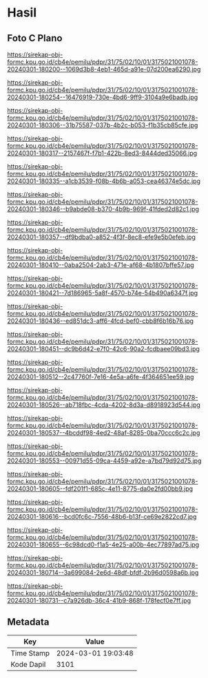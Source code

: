 # Hasil

## Foto C Plano

https://sirekap-obj-formc.kpu.go.id/cb4e/pemilu/pdpr/31/75/02/10/01/3175021001078-20240301-180200--1069d3b8-4eb1-465d-a91e-07d200ea6290.jpg

https://sirekap-obj-formc.kpu.go.id/cb4e/pemilu/pdpr/31/75/02/10/01/3175021001078-20240301-180254--16476919-730e-4bd6-9ff9-3104a9e6badb.jpg

https://sirekap-obj-formc.kpu.go.id/cb4e/pemilu/pdpr/31/75/02/10/01/3175021001078-20240301-180306--31b75587-037b-4b2c-b053-f1b35cb85cfe.jpg

https://sirekap-obj-formc.kpu.go.id/cb4e/pemilu/pdpr/31/75/02/10/01/3175021001078-20240301-180317--2157467f-f7b1-422b-8ed3-8444ded35066.jpg

https://sirekap-obj-formc.kpu.go.id/cb4e/pemilu/pdpr/31/75/02/10/01/3175021001078-20240301-180335--a1cb3539-f08b-4b6b-a053-cea46374e5dc.jpg

https://sirekap-obj-formc.kpu.go.id/cb4e/pemilu/pdpr/31/75/02/10/01/3175021001078-20240301-180346--b9abde08-b370-4b9b-969f-41fded2d82c1.jpg

https://sirekap-obj-formc.kpu.go.id/cb4e/pemilu/pdpr/31/75/02/10/01/3175021001078-20240301-180357--df9bdba0-a852-4f3f-8ec8-efe9e5b0efeb.jpg

https://sirekap-obj-formc.kpu.go.id/cb4e/pemilu/pdpr/31/75/02/10/01/3175021001078-20240301-180410--0aba2504-2ab3-471e-af68-4b1807bffe57.jpg

https://sirekap-obj-formc.kpu.go.id/cb4e/pemilu/pdpr/31/75/02/10/01/3175021001078-20240301-180421--7d186965-5a8f-4570-b74e-54b490a6347f.jpg

https://sirekap-obj-formc.kpu.go.id/cb4e/pemilu/pdpr/31/75/02/10/01/3175021001078-20240301-180436--ed851dc3-aff6-4fcd-bef0-cbb8f6b16b76.jpg

https://sirekap-obj-formc.kpu.go.id/cb4e/pemilu/pdpr/31/75/02/10/01/3175021001078-20240301-180451--dc9b6d42-e7f0-42c6-90a2-fcdbaee09bd3.jpg

https://sirekap-obj-formc.kpu.go.id/cb4e/pemilu/pdpr/31/75/02/10/01/3175021001078-20240301-180512--2c47760f-7e16-4e5a-a6fe-4f364651ee59.jpg

https://sirekap-obj-formc.kpu.go.id/cb4e/pemilu/pdpr/31/75/02/10/01/3175021001078-20240301-180526--ab718fbc-4cda-4202-8d3a-d8918923d544.jpg

https://sirekap-obj-formc.kpu.go.id/cb4e/pemilu/pdpr/31/75/02/10/01/3175021001078-20240301-180537--4bcddf98-4ed2-48af-8285-0ba70ccc6c2c.jpg

https://sirekap-obj-formc.kpu.go.id/cb4e/pemilu/pdpr/31/75/02/10/01/3175021001078-20240301-180553--00971d55-09ca-4459-a92e-a7bd79d92d75.jpg

https://sirekap-obj-formc.kpu.go.id/cb4e/pemilu/pdpr/31/75/02/10/01/3175021001078-20240301-180605--fdf201f1-685c-4e11-8775-da0e2fd00bb9.jpg

https://sirekap-obj-formc.kpu.go.id/cb4e/pemilu/pdpr/31/75/02/10/01/3175021001078-20240301-180616--bcd0fc6c-7556-48b6-b13f-ce69e2822cd7.jpg

https://sirekap-obj-formc.kpu.go.id/cb4e/pemilu/pdpr/31/75/02/10/01/3175021001078-20240301-180655--6c98dcd0-f1a5-4e25-a00b-4ec77897ad75.jpg

https://sirekap-obj-formc.kpu.go.id/cb4e/pemilu/pdpr/31/75/02/10/01/3175021001078-20240301-180714--3a699084-2e6d-48df-bfdf-2b96d0598a6b.jpg

https://sirekap-obj-formc.kpu.go.id/cb4e/pemilu/pdpr/31/75/02/10/01/3175021001078-20240301-180731--c7a926db-36c4-41b9-868f-178fecf0e7ff.jpg


## Metadata

| Key        | Value               |
| ---------- | ------------------- |
| Time Stamp | 2024-03-01 19:03:48 |
| Kode Dapil | 3101                |



